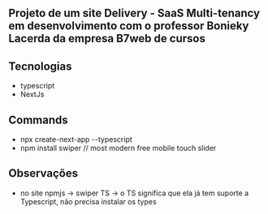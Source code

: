 ## Projeto de um site Delivery - SaaS Multi-tenancy em desenvolvimento com o professor Bonieky Lacerda da empresa B7web de cursos

## Tecnologias
- typescript
- NextJs

## Commands
- npx create-next-app --typescript
- npm install swiper // most modern free mobile touch slider

## Observações
- no site npmjs -> swiper TS -> o TS significa que ela já tem suporte a Typescript, não precisa instalar os types
